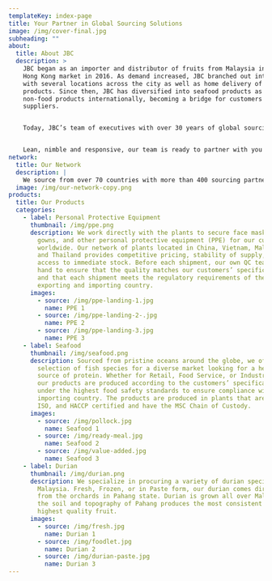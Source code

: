 ```yaml
---
templateKey: index-page
title: Your Partner in Global Sourcing Solutions
image: /img/cover-final.jpg
subheading: ""
about:
  title: About JBC
  description: >
    JBC began as an importer and distributor of fruits from Malaysia into the
    Hong Kong market in 2016. As demand increased, JBC branched out into retail
    with several locations across the city as well as home delivery of its
    products. Since then, JBC has diversified into seafood products as well as
    non-food products internationally, becoming a bridge for customers and
    suppliers. 


    Today, JBC’s team of executives with over 30 years of global sourcing and processing experience is uniquely positioned to serve the diverse needs of an international clientele in both food and non-food sectors. Each customer is unique and is focused on its own set of opportunities. With our extensive knowledge in sourcing, processing, R&D, Quality Control, and supply chain management, we work hand in hand with you to help you capitalize on, and profit from those opportunities.


    Lean, nimble and responsive, our team is ready to partner with you to help grow your business.
network:
  title: Our Network
  description: |
    We source from over 70 countries with more than 400 sourcing partners
  image: /img/our-network-copy.png
products:
  title: Our Products
  categories:
    - label: Personal Protective Equipment
      thumbnail: /img/ppe.png
      description: We work directly with the plants to secure face masks, gloves,
        gowns, and other personal protective equipment (PPE) for our customers
        worldwide. Our network of plants located in China, Vietnam, Malaysia,
        and Thailand provides competitive pricing, stability of supply, and
        access to immediate stock. Before each shipment, our own QC team is on
        hand to ensure that the quality matches our customers’ specifications
        and that each shipment meets the regulatory requirements of the
        exporting and importing country.
      images:
        - source: /img/ppe-landing-1.jpg
          name: PPE 1
        - source: /img/ppe-landing-2-.jpg
          name: PPE 2
        - source: /img/ppe-landing-3.jpg
          name: PPE 3
    - label: Seafood
      thumbnail: /img/seafood.png
      description: Sourced from pristine oceans around the globe, we offer a large
        selection of fish species for a diverse market looking for a healthy
        source of protein. Whether for Retail, Food Service, or Industrial use
        our products are produced according to the customers’ specifications and
        under the highest food safety standards to ensure compliance with the
        importing country. The products are produced in plants that are BRC,
        ISO, and HACCP certified and have the MSC Chain of Custody.
      images:
        - source: /img/pollock.jpg
          name: Seafood 1
        - source: /img/ready-meal.jpg
          name: Seafood 2
        - source: /img/value-added.jpg
          name: Seafood 3
    - label: Durian
      thumbnail: /img/durian.png
      description: We specialize in procuring a variety of durian species from
        Malaysia. Fresh, Frozen, or in Paste form, our durian comes directly
        from the orchards in Pahang state. Durian is grown all over Malaysia but
        the soil and topography of Pahang produces the most consistent and
        highest quality fruit.
      images:
        - source: /img/fresh.jpg
          name: Durian 1
        - source: /img/foodlet.jpg
          name: Durian 2
        - source: /img/durian-paste.jpg
          name: Durian 3
---
```

